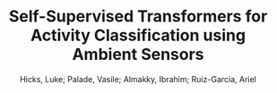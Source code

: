 ---
paperId: 18
author: Hicks, Luke; Palade, Vasile; Almakky, Ibrahim; Ruiz-Garcia, Ariel
title: Self-Supervised Transformers for Activity Classification using Ambient Sensors
pdf: Hicks_Poster_48.pdf
poster: Hicks_Poster_48.png
alt: --
type: Poster
topic: Machine Learning
link: --
conference: neurips
year: 2020
tags: neurips-2020
---
